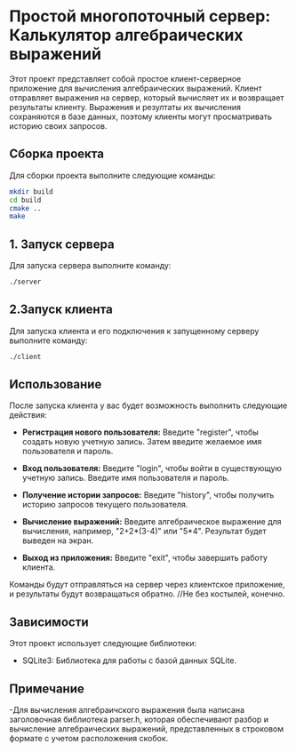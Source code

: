 # Простой многопоточный сервер: Калькулятор алгебраических выражений

Этот проект представляет собой простое клиент-серверное приложение для вычисления алгебраических выражений. Клиент отправляет выражения на сервер, который вычисляет их и возвращает результаты клиенту. Выражения и резултаты их вычисления сохраняются в базе данных, поэтому клиенты могут просматривать историю своих запросов.

## Сборка проекта

Для сборки проекта выполните следующие команды:

```bash
mkdir build
cd build
cmake ..
make
```

## 1. Запуск сервера

Для запуска сервера выполните команду:

```bash
./server
```

## 2.Запуск клиента

Для запуска клиента и его подключения к запущенному серверу выполните команду:

```bash
./client
```

## Использование

После запуска клиента у вас будет возможность выполнить следующие действия:

- **Регистрация нового пользователя:** Введите "register", чтобы создать новую учетную запись. Затем введите желаемое имя пользователя и пароль.

- **Вход пользователя:** Введите "login", чтобы войти в существующую учетную запись. Введите имя пользователя и пароль.

- **Получение истории запросов:** Введите "history", чтобы получить историю запросов текущего пользователя.

- **Вычисление выражений:** Введите алгебраическое выражение для вычисления, например, "2+2*(3-4)" или "5*4". Результат будет выведен на экран.

- **Выход из приложения:** Введите "exit", чтобы завершить работу клиента.

Команды будут отправляться на сервер через клиентское приложение, и результаты будут возвращаться обратно. 
//Не без костылей, конечно. 

## Зависимости

Этот проект использует следующие библиотеки:

- SQLite3: Библиотека для работы с базой данных SQLite.

## Примечание

-Для вычисления алгебраичского выражения была написана заголовочная библиотека parser.h, которая обеспечивают разбор и вычисление алгебраических выражений, представленных в строковом формате с учетом расположения скобок.
